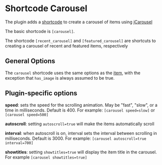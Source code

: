 # Shortcode Carousel

The plugin adds a [shortcode](../Content/Shortcodes.md) to create a carousel of items using [jCarousel](http://sorgalla.com/jcarousel/)

The basic shortcode is `[carousel]`.

The shortcode `[recent_carousel]` and `[featured_carousel]` are shortcuts to creating a carousel of recent and featured items, respectively

## General Options

The `carousel` shortcode uses the same options as the [item](../Content/Shortcodes/#items), with the exception that `has_image` is always assumed to be true.

## Plugin-specific options

**speed**: sets the speed for the scrolling animation. May be "fast", "slow", or a time in milliseconds. Default is 400. For example: `[carousel speed=slow]` or `[carousel speed=500]`

**autoscroll**: setting `autoscroll=true` will make the items automatically scroll

**interval**: when autoscroll is on, interval sets the interval between scrolling in milliseconds. Default is 3000. For example: `[carousel autoscroll=true interval=700]`

**showtitles**: setting `showtitles=true` will display the item title in the carousel. For example `[carousel showtitles=true]`
